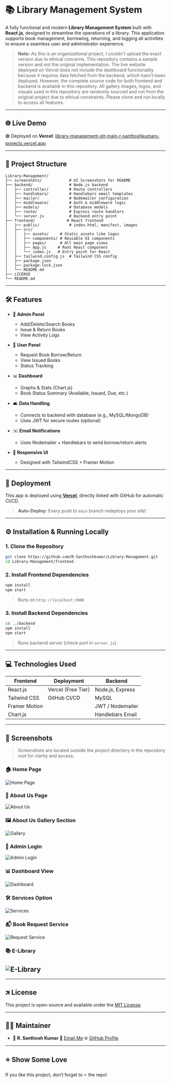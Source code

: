 # 📚 Library Management System

A fully functional and modern **Library Management System** built with **React.js**, designed to streamline the operations of a library. This application supports book management, borrowing, returning, and logging all activities to ensure a seamless user and administrator experience.

> **Note:** As this is an organizational project, I couldn't upload the exact version due to ethical concerns. This repository contains a sample version and not the original implementation. The live website deployed on Vercel does not include the dashboard functionality because it requires data fetched from the backend, which hasn't been deployed. However, the complete source code for both frontend and backend is available in this repository. All gallery images, logos, and visuals used in this repository are randomly sourced and not from the original project due to ethical constraints. Please clone and run locally to access all features.

---

## 🌐 Live Demo

🟢 Deployed on **Vercel**:
[library-management-git-main-r-santhoshkumars-projects.vercel.app](library-management-git-main-r-santhoshkumars-projects.vercel.app)


---

## 📂 Project Structure

```
Library-Management/
├── screenshots/            # UI Screenshots for README
├── backend/                # Node.js backend
│   ├── controller/         # Route controllers
│   ├── handlebars/         # Handlebars email templates
│   ├── mailer/             # Nodemailer configuration
│   ├── middleware/         # Auth & middleware logic
│   ├── models/             # Database models
│   ├── route/              # Express route handlers
│   └── server.js           # Backend entry point
├── frontend/              # React frontend
│   ├── public/             # index.html, manifest, images
│   ├── src/
│   │   ├── assets/     # Static assets like logos
│   │   ├── components/ # Reusable UI components
│   │   ├── pages/      # All main page views
│   │   ├── App.js     # Root React component
│   │   └── index.js   # Entry point for React
│   ├── tailwind.config.js  # Tailwind CSS config
│   ├── package.json
│   ├── package-lock.json
│   └── README.md
├── LICENSE
└── README.md
```

---

## 🛠️ Features

* 🔐 **Admin Panel**

  * Add/Delete/Search Books
  * Issue & Return Books
  * View Activity Logs

* 👤 **User Panel**

  * Request Book Borrow/Return
  * View Issued Books
  * Status Tracking

* 📊 **Dashboard**

  * Graphs & Stats (Chart.js)
  * Book Status Summary (Available, Issued, Due, etc.)

* 🛋️ **Data Handling**

  * Connects to backend with database (e.g., MySQL/MongoDB)
  * Uses JWT for secure routes (optional)

* ✉️ **Email Notifications**

  * Uses Nodemailer + Handlebars to send borrow/return alerts

* 📱 **Responsive UI**

  * Designed with TailwindCSS + Framer Motion

---

## 🚀 Deployment

This app is deployed using [**Vercel**](https://vercel.com/), directly linked with GitHub for automatic CI/CD.

> **Auto-Deploy**: Every push to `main` branch redeploys your site!

---

## ⚙️ Installation & Running Locally

### 1. Clone the Repository

```bash
git clone https://github.com/R-Santhoshkumar/Library-Management.git
cd Library-Management/frontend
```

### 2. Install Frontend Dependencies

```bash
npm install
npm start
```

> Runs on `http://localhost:3000`

### 3. Install Backend Dependencies

```bash
cd ../backend
npm install
npm start
```

> Runs backend server (check port in `server.js`)

---

## 💻 Technologies Used

| Frontend      | Deployment         | Backend          |
| ------------- | ------------------ | ---------------- |
| React.js      | Vercel (Free Tier) | Node.js, Express |
| Tailwind CSS  | GitHub CI/CD       | MySQL            |
| Framer Motion |                    | JWT / Nodemailer |
| Chart.js      |                    | Handlebars Email |

---

## 📸 Screenshots

> Screenshots are located outside the project directory in the repository root for clarity and access.

### 🏠 Home Page  
![Home Page](screenshots/home_page_screenshot.png)

### 🧾 About Us Page  
![About Us](screenshots/Aboutus_screenshot.png)

### 🖼️ About Us Gallery Section  
![Gallery](screenshots/aboutus_gallery_screenshot.png)

### 🔐 Admin Login  
![Admin Login](screenshots/Admin_login_screenshot.png)

### 📊 Dashboard View  
![Dashboard](screenshots/Dashboard_screenshot.png)

### 🛠️ Services Option  
![Services](screenshots/services_option_screenshot.png)

### 📬 Book Request Service  
![Request Service](screenshots/book_request_service_screenshot.png)

### 📚 E-Library  
![E-Library](screenshots/Elibrary_screenshot.png)
---

---

## 🛪️ License

This project is open-source and available under the [MIT License](LICENSE).

---

## 👨‍💻 Maintainer

* 👤 **R. Santhosh Kumar**
  📧 [Email Me](mailto:dr.r.santhoshkumar@gmail.com)
  🌐 [GitHub Profile](https://github.com/R-Santhoshkumar)

---

## ⭐️ Show Some Love

If you like this project, don’t forget to ⭐️ the repo!
